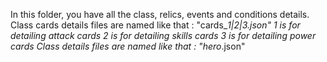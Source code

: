 In this folder, you have all the class, relics, events and conditions details.
Class cards details files are named like that : "cards_<class name>_1|2|3.json"
1 is for detailing attack cards
2 is for detailing skills cards
3 is for detailing power cards
Class details files are named like that : "hero_<class name>.json"